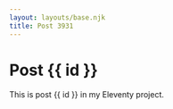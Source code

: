 ```yaml
---
layout: layouts/base.njk
title: Post 3931
---
```


# Post {{ id }}

This is post {{ id }} in my Eleventy project.
